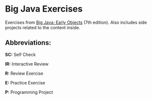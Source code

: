 # Big Java Exercises

Exercises from [Big Java: Early Objects](https://www.wiley.com/en-us/Big+Java%3A+Early+Objects%2C+7th+Edition-p-9781119499091) (7th edition). Also includes side projects related to the content inside.

## Abbreviations:

**SC:** Self Check

**IR:** Interactive Review

**R:** Review Exercise

**E:** Practice Exercise

**P:** Programming Project
